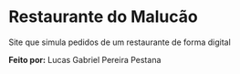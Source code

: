 # Restaurante do Malucão
 Site que simula pedidos de um restaurante de forma digital

__Feito por:__ Lucas Gabriel Pereira Pestana

